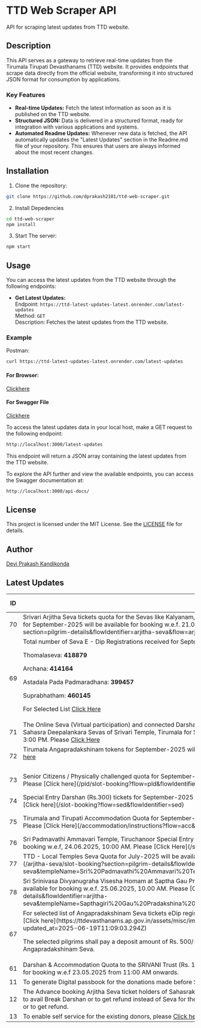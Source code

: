 # TTD Web Scraper API

API for scraping latest updates from TTD website.

## Description

This API serves as a gateway to retrieve real-time updates from the Tirumala Tirupati Devasthanams (TTD) website. It provides endpoints that scrape data directly from the official website, transforming it into structured JSON format for consumption by applications.

### Key Features

- **Real-time Updates:** Fetch the latest information as soon as it is published on the TTD website.
- **Structured JSON:** Data is delivered in a structured format, ready for integration with various applications and systems.
- **Automated Readme Updates:** Whenever new data is fetched, the API automatically updates the "Latest Updates" section in the Readme.md file of your repository. This ensures that users are always informed about the most recent changes.

## Installation

1. Clone the repository:

```bash
git clone https://github.com/dprakash2101/ttd-web-scraper.git
```

2. Install Depedencies

```bash
cd ttd-web-scraper
npm install
```

3. Start The server:

```bash
npm start
```



## Usage

You can access the latest updates from the TTD website through the following endpoints:

- **Get Latest Updates:**  
  Endpoint: `https://ttd-latest-updates-latest.onrender.com/latest-updates`  
  Method: `GET`  
  Description: Fetches the latest updates from the TTD website.

### Example
Postman:
```bash
curl https://ttd-latest-updates-latest.onrender.com/latest-updates
```
#### For Browser:
 [Clickhere](https://ttd-latest-updates-latest.onrender.com/latest-updates)

 #### For Swagger File
 [Clickhere](https://ttd-latest-updates-latest.onrender.com/api-docs/)


To access the latest updates data in your local host, make a GET request to the following endpoint:

```bash
http://localhost:3000/latest-updates
```
This endpoint will return a JSON array containing the latest updates from the TTD website.

To explore the API further and view the available endpoints, you can access the Swagger documentation at:

```bash
http://localhost:3000/api-docs/
```

## License

This project is licensed under the MIT License. See the [LICENSE](LICENSE) file for details.

## Author

[Devi Prakash Kandikonda](https://github.com/dprakash2101)

## Latest Updates
<table><thead><tr><th>ID</th><th>Data</th><th>CTA</th><th>Is Internal Redirection</th><th>Redirection Link</th></tr></thead><tbody><tr><td>70</td><td>Srivari Arjitha Seva tickets quota for the Sevas like Kalyanam, Unjal Seva, Arjitha Brahmotsavam, and Sahasra Deepalankara Seva for September-2025 will be available for booking w.e.f. 21.06.2025, 10:00 AM. Please [Click here](/arjitha-seva/slot-booking?section=pilgrim-details&flowIdentifier=arjitha-seva&flow=arjitha-seva)</td><td>Srivari Arjitha Sevas</td><td>true</td><td>N/A</td></tr><tr><td>69</td><td>Total number of Seva E - Dip Registrations received for September-2025 Srivari Arjitha Sevas :

Thomalaseva:  **418879**

Archana:  **414164**

Astadala Pada Padmaradhana:  **399457**

Suprabhatham:  **460145**

For Selected List [Click Here](https://ttdevasthanams.ap.gov.in/assets/misc/images/v4/PROD_DIP_SELECTION_2025_06_20_2025_06_20_EDIP_SELECTIONS.pdf?updated_at=2025-06-20T06:41:44.196Z)</td><td>Srivari Arjitha Seva tickets Electronic DIP Registrations</td><td>false</td><td>N/A</td></tr><tr><td>71</td><td>The Online Seva (Virtual participation) and connected Darshan quota for Kalyanothsavam, Unjal Seva, Arjitha Brahmotsavam & Sahasra Deepalankara Sevas of Srivari Temple, Tirumala for September-2025 will be available for booking w.e.f. 21.06.2025, 3:00 PM. Please [Click Here](/virtual-seva/seva-instructions?templeName=Srivari%20Temple&sevaName=All&flowIdentifier=virtual-seva)</td><td>The Online Seva (Virtual participation)</td><td>true</td><td>N/A</td></tr><tr><td>72</td><td>Tirumala Angapradakshinam tokens for September-2025 will be available for booking w.e.f. 23.06.2025, 10:00 AM. Please [Click here](/apd/slot-booking?flow=apd&flowIdentifier=apd)

</td><td>Tirumala Angapradakshinam</td><td>true</td><td>N/A</td></tr><tr><td>73</td><td>Senior Citizens / Physically challenged quota for September-2025 will be available for booking w.e.f. 23.06.2025, 3:00 PM. Please [Click here](/pld/slot-booking?flow=pld&flowIdentifier=pld)</td><td>Senior Citizens / Physically challenged quota</td><td>true</td><td>N/A</td></tr><tr><td>74</td><td>Special Entry Darshan (Rs.300) tickets for September-2025 will be available for booking w.e.f. 24.06.2025, 10:00 AM. Please [Click here](/slot-booking?flow=sed&flowIdentifier=sed)</td><td>Special Entry Darshan (Sri TT)</td><td>true</td><td>N/A</td></tr><tr><td>75</td><td>Tirumala and Tirupati Accommodation Quota for September-2025 will be available for booking w.e.f. 24.06.2025, 03:00 PM. Please [Click Here](/accommodation/instructions?flow=acc&flowIdentifier=acc)</td><td>Tirumala and Tirupati Accommodation</td><td>true</td><td>N/A</td></tr><tr><td>76</td><td>Sri Padmavathi Ammavari Temple, Tiruchanoor Special Entry Darshan (Rs. 200/-) tickets for July-2025 will be available for booking w.e.f, 24.06.2025, 10:00 AM. Please [Click Here](/spat/slot-booking?flow=spat&flowIdentifier=spat)</td><td>Special Entry Darshan (Sri PAT)</td><td>true</td><td>N/A</td></tr><tr><td>77</td><td>TTD - Local Temples Seva Quota for July-2025 will be available for booking w.e.f 25.06.2025 at 10:00 AM. Please [Click Here](/arjitha-seva/slot-booking?section=pilgrim-details&flowIdentifier=arjitha-seva&templeName=Sri%20Padmavathi%20Ammavari%20Temple&sevaName=All)</td><td>TTD - Local Temples Seva</td><td>true</td><td>N/A</td></tr><tr><td>78</td><td>Sri Srinivasa Divyanugraha Visesha Homam at Saptha Gau Pradhakshina shala, Alipiri Tickets for the month of July-2025 will be available for booking w.e.f. 25.06.2025, 10.00 AM. Please [Click here](/arjitha-seva/slot-booking?section=pilgrim-details&flowIdentifier=arjitha-seva&templeName=Sapthagiri%20Gau%20Pradakshina%20Shala&sevaName=Sri%20Srinivasa%20Divyaanugraha%20Homam)</td><td>Sri Srinivasa Divyanugraha Visesha Homam</td><td>true</td><td>N/A</td></tr><tr><td>67</td><td>For selected list of Angapradakshinam Seva tickets eDip registrations for Tirupati (Urban & Rural) and Tirumala Locals, Please [Click here](https://ttdevasthanams.ap.gov.in/assets/misc/images/v4/Angapradakshinam_DIP_Results_19-06-2025.pdf?updated_at=2025-06-19T11:09:03.294Z) 

The selected pilgrims shall pay a deposit amount of Rs. 500/- before 12:00 PM on 20.06.2025, to confirm their Angapradakshinam Seva. </td><td>Angapradakshinam Seva tickets eDip registrations</td><td>false</td><td>N/A</td></tr><tr><td>61</td><td>Darshan & Accommodation Quota to the SRIVANI Trust (Rs. 10,000/-) donors for the month of AUGUST – 2025 will be available for booking w.e.f 23.05.2025 from 11:00 AM onwards.</td><td>SRIVANI TRUST</td><td>null</td><td>N/A</td></tr><tr><td>11</td><td>To generate Digital passbook for the donations made before September 2016, please [click here](https://tirupatibalaji.ap.gov.in/#/donorPassbook)</td><td>N/A</td><td>null</td><td>N/A</td></tr><tr><td>12</td><td>The Advance booking Arjitha Seva ticket holders of Sahasrakalasabhishekam, Vishesha Pooja, Nijapada darshanam are requested to avail Break Darshan or to get refund instead of Seva for their booking made in advance. Please [click here](https://arjithaseva.tirupatibalaji.ap.gov.in/#/) to avail break darshan or to get refund.</td><td>N/A</td><td>null</td><td>N/A</td></tr><tr><td>13</td><td>To enable self service for the existing    donors, please [Click here](https://tirupatibalaji.ap.gov.in/#/donorSelfservice) </td><td>donor self service</td><td>null</td><td>N/A</td></tr></tbody></table>

